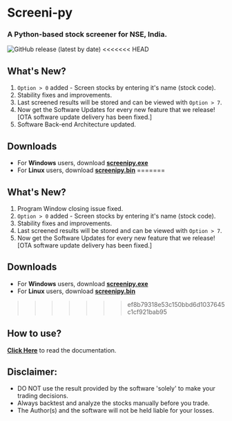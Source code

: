 # Screeni-py
### A Python-based stock screener for NSE, India.

![GitHub release (latest by date)](https://img.shields.io/github/v/release/pranjal-joshi/Screeni-py)
<<<<<<< HEAD

## What's New?
1. `Option > 0` added - Screen stocks by entering it's name (stock code).
2. Stability fixes and improvements.
3. Last screened results will be stored and can be viewed with `Option > 7`.
4. Now get the Software Updates for every new feature that we release! [OTA software update delivery has been fixed.]
5. Software Back-end Architecture updated.

## Downloads
* For **Windows** users, download **[screenipy.exe](https://github.com/pranjal-joshi/Screeni-py/releases/download/1.08/screenipy.exe)**
* For **Linux** users, download **[screenipy.bin](https://github.com/pranjal-joshi/Screeni-py/releases/download/1.08/screenipy.bin)**
=======
## What's New?
1. Program Window closing issue fixed.
2. `Option > 0` added - Screen stocks by entering it's name (stock code).
3. Stability fixes and improvements.
4. Last screened results will be stored and can be viewed with `Option > 7`.
5. Now get the Software Updates for every new feature that we release! [OTA software update delivery has been fixed.]

## Downloads
* For **Windows** users, download **[screenipy.exe](https://github.com/pranjal-joshi/Screeni-py/releases/download/1.07/screenipy.exe)**
* For **Linux** users, download **[screenipy.bin](https://github.com/pranjal-joshi/Screeni-py/releases/download/1.07/screenipy.bin)**
>>>>>>> ef8b79318e53c150bbd6d1037645c1cf921bab95

## How to use?

[**Click Here**](https://github.com/pranjal-joshi/Screeni-py) to read the documentation.

## Disclaimer:
* DO NOT use the result provided by the software 'solely' to make your trading decisions.
* Always backtest and analyze the stocks manually before you trade.
* The Author(s) and the software will not be held liable for your losses.